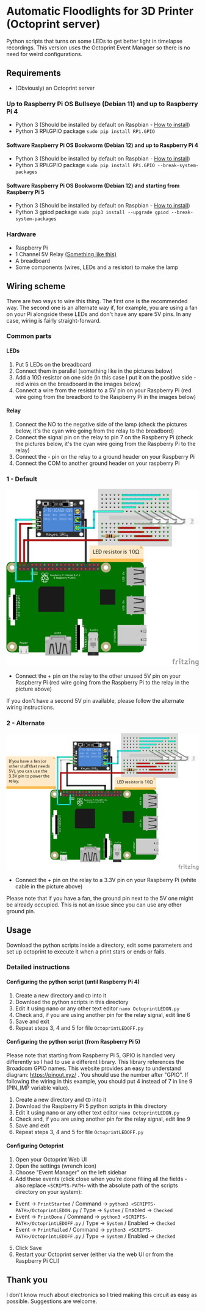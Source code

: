 # Automatic Floodlights for 3D Printer (Octoprint server)
Python scripts that turns on some LEDs to get better light in timelapse recordings.
This version uses the Octoprint Event Manager so there is no need for weird configurations.

## Requirements
* (Obviously) an Octoprint server

### Up to Raspberry Pi OS Bullseye (Debian 11) and up to Raspberry Pi 4
* Python 3 (Should be installed by default on Raspbian - [How to install](https://www.raspberrypi.org/forums/viewtopic.php?t=181480)) 
* Python 3 RPi.GPIO package ```sudo pip install RPi.GPIO```

#### Software Raspberry Pi OS Bookworm (Debian 12) and up to Raspberry Pi 4
* Python 3 (Should be installed by default on Raspbian - [How to install](https://www.raspberrypi.org/forums/viewtopic.php?t=181480)) 
* Python 3 RPi.GPIO package ```sudo pip install RPi.GPIO --break-system-packages```

#### Software Raspberry Pi OS Bookworm (Debian 12) and starting from Raspberry Pi 5
* Python 3 (Should be installed by default on Raspbian - [How to install](https://www.raspberrypi.org/forums/viewtopic.php?t=181480)) 
* Python 3 gpiod package ```sudo pip3 install --upgrade gpiod --break-system-packages```
  
### Hardware
* Raspberry Pi
* 1 Channel 5V Relay [(Something like this)](https://www.amazon.com/dp/B00VRUAHLE/)
* A breadboard
* Some components (wires, LEDs and a resistor) to make the lamp

## Wiring scheme
There are two ways to wire this thing.
The first one is the recommended way.
The second one is an alternate way if, for example, you are using a fan on your Pi alongside these LEDs and don't have any spare 5V pins.
In any case, wiring is fairly straight-forward. 

### Common parts
#### LEDs
1. Put 5 LEDs on the breadboard
1. Connect them in parallel (something like in the pictures below)
1. Add a 10Ω resistor on one side (in this case I put it on the positive side - red wires on the breadboard in the images below)
1. Connect a wire from the resistor to a 5V pin on your Raspberry Pi (red wire going from the breadbord to the Raspberry Pi in the images below)

#### Relay
1. Connect the NO to the negative side of the lamp (check the pictures below, it's the cyan wire going from the relay to the breadbord)
1. Connect the signal pin on the relay to pin 7 on the Raspberry Pi (check the pictures below, it's the cyan wire going from the Raspberry Pi to the relay)
1. Connect the - pin on the relay to a ground header on your Raspberry Pi
1. Connect the COM to another ground header on your raspberry Pi

### 1 - Default
![Wiring scheme](https://github.com/StoKatze/Automatic-Floodlights-For-3D-Printer-Octoprint-server-/blob/main/Wiring%20Scheme/Lampadina%20Stampante%203D_bb_normal.png)
* Connect the + pin on the relay to the other unused 5V pin on your Raspberry Pi (red wire going from the Raspberry Pi to the relay in the picture above)

If you don't have a second 5V pin available, please follow the alternate wiring instructions.

### 2 - Alternate
![Wiring scheme Alternate](https://github.com/StoKatze/Automatic-Floodlights-For-3D-Printer-Octoprint-server-/blob/main/Wiring%20Scheme/Lampadina%20Stampante%203D_alternate.png)
* Connect the + pin on the relay to a 3.3V pin on your Raspberry Pi (white cable in the picture above)

Please note that if you have a fan, the ground pin next to the 5V one might be already occupied. This is not an issue since you can use any other ground pin.

## Usage 
Download the python scripts inside a directory, edit some parameters and set up octoprint to execute it when a print stars or ends or fails.

### Detailed instructions
#### Configuring the python script (until Raspberry Pi 4)
1. Create a new directory and ```CD``` into it
1. Download the python scripts in this directory
1. Edit it using nano or any other text editor ```nano OctoprintLEDON.py```
1. Check and, if you are using another pin for the relay signal, edit line 6
1. Save and exit
1. Repeat steps 3, 4 and 5 for file ```OctoprintLEDOFF.py```

#### Configuring the python script (from Raspberry Pi 5)
Please note that starting from Raspberry Pi 5, GPIO is handled very differently so I had to use a different library. This library references the Broadcom GPIO names. This website provides an easy to understand diagram: https://pinout.xyz/ . You should use the number after "GPIO". If following the wiring in this example, you should put 4 instead of 7 in line 9 (PIN_IMP variable value).
1. Create a new directory and ```CD``` into it
1. Download the Raspberry Pi 5 python scripts in this directory
1. Edit it using nano or any other text editor ```nano OctoprintLEDON.py```
1. Check and, if you are using another pin for the relay signal, edit line 9
1. Save and exit
1. Repeat steps 3, 4 and 5 for file ```OctoprintLEDOFF.py```

#### Configuring Octoprint
1. Open your Octoprint Web UI
1. Open the settings (wrench icon)
1. Choose "Event Manager" on the left sidebar
1. Add these events (click close when you're done filling all the fields - also replace ```<SCRIPTS-PATH>``` with the absolute path of the scripts directory on your system):
* Event -> ```PrintStarted``` / Command -> ```python3 <SCRIPTS-PATH>/OctoprintLEDON.py``` / Type -> ```System``` / Enabled -> ```Checked```
* Event -> ```PrintDone``` / Command -> ```python3 <SCRIPTS-PATH>/OctoprintLEDOFF.py``` / Type -> ```System``` / Enabled -> ```Checked```
* Event -> ```PrintFailed``` / Command -> ```python3 <SCRIPTS-PATH>/OctoprintLEDOFF.py``` / Type -> ```System``` / Enabled -> ```Checked```
5. Click Save
6. Restart your Octoprint server (either via the web UI or from the Raspberry Pi CLI)

## Thank you
I don't know much about electronics so I tried making this circuit as easy as possible. Suggestions are welcome.
